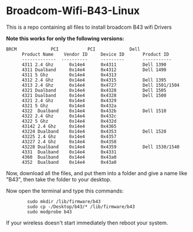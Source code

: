 # Broadcom-Wifi-B43-Linux
This is a repo containing all files to install broadcom B43 wifi Drivers

<b>Note this works for only the following versions:</b>

    BRCM             PCI           PCI             Dell
          Product Name    Vendor ID     Device ID       Product ID
          -------------  ----------     ---------       -----------
          4311 2.4 Ghz      0x14e4      0x4311          Dell 1390
          4311 Dualband     0x14e4      0x4312          Dell 1490
          4311 5 Ghz        0x14e4      0x4313          
          4312 2.4 Ghz      0x14e4      0x4315          Dell 1395
          4313 2.4 Ghz      0x14e4      0x4727          Dell 1501/1504
          4321 Dualband     0x14e4      0x4328          Dell 1505
          4321 Dualband     0x14e4      0x4328          Dell 1500
          4321 2.4 Ghz      0x14e4      0x4329          
          4321 5 Ghz        0x14e4      0x432a          
          4322  Dualband    0x14e4      0x432b          Dell 1510
          4322 2.4 Ghz      0x14e4      0x432c          
          4322 5 Ghz        0x14e4      0x432d          
          43142 2.4 Ghz     0x14e4      0x4365
          43224 Dualband    0x14e4      0x4353          Dell 1520
          43225 2.4 Ghz     0x14e4      0x4357          
          43227 2.4 Ghz     0x14e4      0x4358
          43228 Dualband    0x14e4      0x4359          Dell 1530/1540
          4331  Dualband    0x14e4      0x4331
          4360  Dualband    0x14e4      0x43a0
          4352  Dualband    0x14e4      0x43a0
          
Now, download all the files, and put them into a folder and give a name like "B43", then take the folder to your desktop.
   
Now open the terminal and type this commands:

            sudo mkdir /lib/firmware/b43
            sudo cp -/Desktop/b43/* /lib/firmware/b43
            sudo modprobe b43
            
If your wireless doesn't start immediately then reboot your system.

